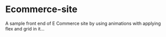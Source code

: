 # Ecommerce-site
A sample front end of E Commerce site by using animations with applying flex and grid in it...

